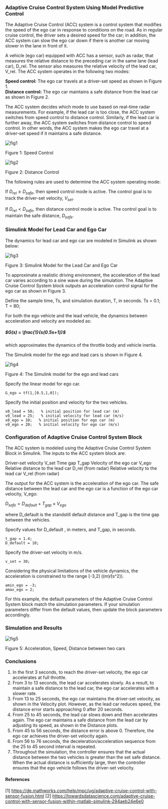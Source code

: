 

### Adaptive Cruise Control System Using Model Predictive Control

The Adaptive Cruise Control (ACC) system is a control system that modifies the speed of the ego car in response to conditions on the road. As in regular cruise control, the driver sets a desired speed for the car; in addition, the ACC system can slow the ego car down if there is another car moving slower in the lane in front of it.

A vehicle (ego car) equipped with ACC has a sensor, such as radar, that measures the relative distance to the preceding car in the same lane (lead car), D_rel. The sensor also measures the relative velocity of the lead car, V_rel. The ACC system operates in the following two modes:

   **Speed control:** The ego car travels at a driver-set speed as shown in Figure 1.  
   **Distance control:** The ego car maintains a safe distance from the lead car as shown in Figure 2.

The ACC system decides which mode to use based on real-time radar measurements. For example, if the lead car is too close, the ACC system switches from speed control to distance control. Similarly, if the lead car is further away, the ACC system switches from distance control to speed control. In other words, the ACC system makes the ego car travel at a driver-set speed if it maintains a safe distance.

![fig1](https://user-images.githubusercontent.com/81799459/204971583-b5009c83-7c9f-4586-9556-e890e1256f37.jpg)

Figure 1: Speed Control


![fig2](https://user-images.githubusercontent.com/81799459/205153535-7421b421-0135-4ebb-ab01-805fbe3231fd.jpg)
 
Figure 2: Distance Control

The following rules are used to determine the ACC system operating mode:

If $D_{rel} ≥ D_{safe}$, then speed control mode is active. The control goal is to track the driver-set velocity, $V_{set}$.

If $D_{rel} < D_{safe}$, then distance control mode is active. The control goal is to maintain the safe distance, $D_{safe}$.

### Simulink Model for Lead Car and Ego Car
The dynamics for lead car and ego car are modeled in Simulink as shown below:

![fig3](https://user-images.githubusercontent.com/81799459/205154308-ac858a20-d7df-4acd-99c6-d6b87622799f.jpg)

Figure 3: Simulink Model for the Lead Car and Ego Car
 
To approximate a realistic driving environment, the acceleration of the lead car varies according to a sine wave during the simulation. The Adaptive Cruise Control System block outputs an acceleration control signal for the ego car as shown in Figure 3.

Define the sample time, Ts, and simulation duration, T, in seconds.
Ts = 0.1;
T = 80;

For both the ego vehicle and the lead vehicle, the dynamics between acceleration and velocity are modeled as:

##### $G(s) = \frac{1}{s(0.5s+1)}$

which approximates the dynamics of the throttle body and vehicle inertia.

The Simulink model for the ego and lead cars is shown in Figure 4.

![fig4](https://user-images.githubusercontent.com/81799459/205154955-36835871-44d0-49a6-b28f-0696516931a1.jpg)

Figure 4: The Simulink model for the ego and lead cars


Specify the linear model for ego car.

	G_ego = tf(1,[0.5,1,0]);

Specify the initial position and velocity for the two vehicles.

	x0_lead = 50;   % initial position for lead car (m)
	v0_lead = 25;   % initial velocity for lead car (m/s)
	x0_ego = 10;   % initial position for ego car (m)
	v0_ego = 20;   % initial velocity for ego car (m/s)

### Configuration of Adaptive Cruise Control System Block
The ACC system is modeled using the Adaptive Cruise Control System Block in Simulink. The inputs to the ACC system block are:

Driver-set velocity V_set 
Time gap T_gap 
Velocity of the ego car V_ego 
Relative distance to the lead car D_rel (from radar)
Relative velocity to the lead car V_rel  (from radar)

The output for the ACC system is the acceleration of the ego car.
The safe distance between the lead car and the ego car is a function of the ego car velocity, V_ego:

$D_{safe} = D_{default} + T_{gap} \times V_{ego}$

where D_default is the standstill default distance and T_gap is the time gap between the vehicles. 

Specify values for D_default , in meters, and T_gap, in seconds.

	t_gap = 1.4;
	D_default = 10;

Specify the driver-set velocity in m/s.

	v_set = 30;

Considering the physical limitations of the vehicle dynamics, the acceleration is constrained to the range [-3,2] ((m)⁄(s^2)).

	amin_ego = -3;
	amax_ego = 2;

For this example, the default parameters of the Adaptive Cruise Control System block match the simulation parameters. If your simulation parameters differ from the default values, then update the block parameters accordingly.

### Simulation and Results

![fig5](https://user-images.githubusercontent.com/81799459/205156193-dc9ad9a8-a433-4bee-8fc1-12d8f61f39e1.jpg)

Figure 5: Acceleration, Speed, Distance between two cars

### Conclusions

1.	In the first 3 seconds, to reach the driver-set velocity, the ego car accelerates at full throttle.
2.	From 3 to 13 seconds, the lead car accelerates slowly. As a result, to maintain a safe distance to the lead car, the ego car accelerates with a slower rate.
3.	From 13 to 25 seconds, the ego car maintains the driver-set velocity, as shown in the Velocity plot. However, as the lead car reduces speed, the distance error starts approaching 0 after 20 seconds.
4.	From 25 to 45 seconds, the lead car slows down and then accelerates again. The ego car maintains a safe distance from the lead car by adjusting its speed, as shown in the Distance plots.
5.	From 45 to 56 seconds, the distance error is above 0. Therefore, the ego car achieves the driver-set velocity again.
6.	From 56 to 76 seconds, the deceleration/acceleration sequence from the 25 to 45 second interval is repeated.
7.	Throughout the simulation, the controller ensures that the actual distance between the two vehicles is greater than the set safe distance. When the actual distance is sufficiently large, then the controller ensures that the ego vehicle follows the driver-set velocity.


#### References
[1] https://de.mathworks.com/help/mpc/ug/adaptive-cruise-control-with-sensor-fusion.html
[2] https://towardsdatascience.com/adaptive-cruise-control-with-sensor-fusion-within-matlab-simulink-294aeb24e6e0


